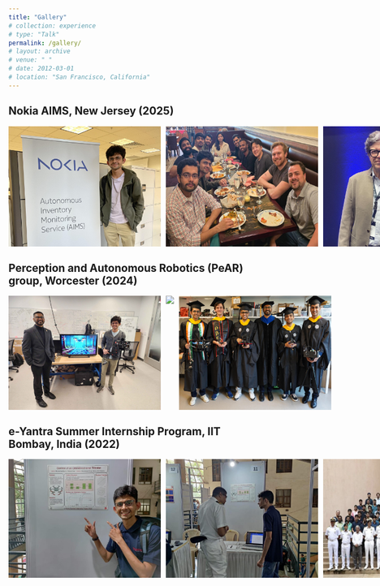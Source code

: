 ```yaml
---
title: "Gallery"
# collection: experience
# type: "Talk"
permalink: /gallery/
# layout: archive
# venue: " "
# date: 2012-03-01
# location: "San Francisco, California"
---
```


<!-- ## WPI Graduation, Worcester (2025) -->

<!-- <div style="display: inline-block;">
  <img src="/images/gallery/grad1_crop.JPG" width="300" />
  <img src="/images/gallery/grad2.JPG" width="300" />
  <img src="/images/gallery/grad3.jpg" width="300" />
</div> -->

<!-- <div style="display: flex;">
  <img src="/images/gallery/grad1_crop.JPG" width="300" style="margin-right: 10px;" />
  <img src="/images/gallery/grad2_crop.JPG" width="300" style="margin-right: 10px;" />
  <img src="/images/gallery/grad3_crop.jpg" width="300" style="margin-right: 10px;" />
</div> -->

## Nokia AIMS, New Jersey (2025)

<!-- <div style="display: inline-block;">
  <!-- <img src="/images/gallery/nokia_entrance.jpeg" width="270" style="margin-right: 10px;" />
  <img src="/images/gallery/aims.jpg" width="300" />
  <img src="/images/gallery/aims_team.JPG" width="300" />
  <img src="/images/gallery/yann_cropped.jpg" width="300" />
</div> -->

<div style="display: flex;">
  <img src="/images/gallery/aims.jpg" width="300" style="margin-right: 10px;" />
  <img src="/images/gallery/aims_team_crop.JPG" width="300" style="margin-right: 10px;" />
  <img src="/images/gallery/yann_cropped.jpg" width="300" style="margin-right: 10px;" />
</div>

## Perception and Autonomous Robotics (PeAR) group, Worcester (2024)

<div style="display: flex;">
  <img src="/images/gallery/with_prof.jpeg" width="300" style="margin-right: 10px;" />
  <!-- <img src="/images/gallery/team2.jpg" width="300" /> -->
  <img src="/images/gallery/capstone2.JPG" width="300" style="margin-right: 10px;" />
  <img src="/images/gallery/grad_pear_crop.jpg" width="300" style="margin-right: 10px;" />

</div>

<!-- ## Robotics capstone project presentation, Worcester (2024)

<div style="display: flex;">
  <img src="/images/gallery/capstone3.png" width="300" style="margin-right: 10px;" />
  <img src="/images/gallery/capstone2.JPG" width="300" style="margin-right: 10px;" />
</div> -->

<!-- ## Worcester Polytechnic Institute (WPI), Worcester (2023)

<div style="display: flex;">
  <img src="/images/gallery/wpi.jpg" width="300" style="margin-right: 10px;" />
  <!-- <img src="/images/gallery/wpi_gompei.jpg" width="300" style="margin-right: 10px;" />
  <img src="/images/gallery/wpi_gompei2.jpg" width="300" />
</div> -->

## e-Yantra Summer Internship Program, IIT Bombay, India (2022)

<div style="display: flex;">
  <img src="/images/gallery/eysip1.jpg" width="300" style="margin-right: 10px;" />
  <img src="/images/gallery/eysip3.jpg" width="300" style="margin-right: 10px;" />
  <img src="/images/gallery/eysip4.jpg" width="300" style="margin-right: 10px;" />
</div>

<!-- ## Project MANAS, Manipal Institute of Technology, India (2021)

<div style="display: flex;">
  <!-- <img src="/images/gallery/manas3.JPG" width="300" style="margin-right: 10px;" />
  <img src="/images/gallery/manas2.jpg" width="300" style="margin-right: 10px;" />
  <img src="/images/gallery/manas.JPG" width="300" />
</div> -->

<!-- ## Millennium National School, India (2016)

<div style="display: flex;">
  <img src="/images/gallery/mns1.jpg" width="400" style="margin-right: 10px;" />
  <img src="/images/gallery/mns2.JPG" width="400" style="margin-right: 10px;" />
</div> -->




